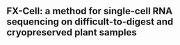 ## FX-Cell: a method for single-cell RNA sequencing on difficult-to-digest and cryopreserved plant samples

